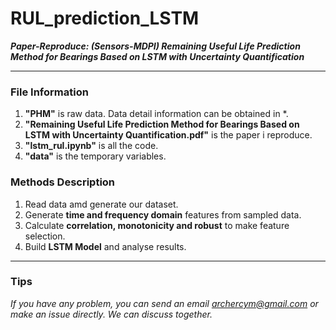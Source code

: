 # RUL_prediction_LSTM
***Paper-Reproduce: (Sensors-MDPI) Remaining Useful Life Prediction Method for Bearings Based on LSTM with Uncertainty Quantification***

---

### File Information
1. **"PHM"** is raw data. Data detail information can be obtained in *.
2. **"Remaining Useful Life Prediction Method for Bearings Based on LSTM with Uncertainty Quantification.pdf"** is the paper i reproduce.
3. **"lstm_rul.ipynb"** is all the code.
4. **"data"** is the temporary variables.

### Methods Description
1. Read data amd generate our dataset.
2. Generate **time and frequency domain** features from sampled data.
3. Calculate **correlation, monotonicity and robust** to make feature selection.
4. Build **LSTM Model** and analyse results.

---

### Tips
*If you have any problem, you can send an email archercym@gmail.com or make an issue directly. We can discuss together.*
